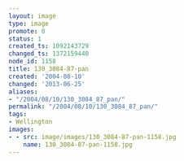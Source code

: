 ```yaml
---
layout: image
type: image
promote: 0
status: 1
created_ts: 1092143729
changed_ts: 1372159440
node_id: 1158
title: 130_3084-87-pan
created: '2004-08-10'
changed: '2013-06-25'
aliases:
- "/2004/08/10/130_3084_87_pan/"
permalink: "/2004/08/10/130_3084_87_pan/"
tags:
- Wellington
images:
- - src: image/images/130_3084-87-pan-1158.jpg
    name: 130_3084-87-pan-1158.jpg
---
```


